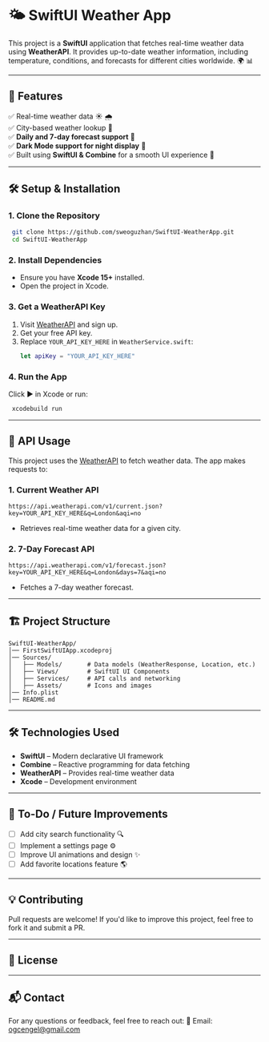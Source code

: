 # 🌤️ SwiftUI Weather App

This project is a **SwiftUI** application that fetches real-time weather data using **WeatherAPI**. It provides up-to-date weather information, including temperature, conditions, and forecasts for different cities worldwide. 🌍 📊


---

## 🚀 Features

✅ Real-time weather data ☀️ 🌧️  
✅ City-based weather lookup 📍  
✅ **Daily and 7-day forecast support** 📆  
✅ **Dark Mode support for night display** 🌙  
✅ Built using **SwiftUI & Combine** for a smooth UI experience 🚀  

---

## 🛠️ Setup & Installation

### **1. Clone the Repository**
```sh
 git clone https://github.com/sweoguzhan/SwiftUI-WeatherApp.git
 cd SwiftUI-WeatherApp
```

### **2. Install Dependencies**
- Ensure you have **Xcode 15+** installed.
- Open the project in Xcode.

### **3. Get a WeatherAPI Key**
1. Visit [WeatherAPI](https://www.weatherapi.com/) and sign up.
2. Get your free API key.
3. Replace `YOUR_API_KEY_HERE` in `WeatherService.swift`:
   ```swift
   let apiKey = "YOUR_API_KEY_HERE"
   ```

### **4. Run the App**
Click ▶️ in Xcode or run:
```sh
 xcodebuild run
```

---

## 📡 API Usage
This project uses the [WeatherAPI](https://www.weatherapi.com/) to fetch weather data. The app makes requests to:

### **1. Current Weather API**
```
https://api.weatherapi.com/v1/current.json?key=YOUR_API_KEY_HERE&q=London&aqi=no
```
- Retrieves real-time weather data for a given city.

### **2. 7-Day Forecast API**
```
https://api.weatherapi.com/v1/forecast.json?key=YOUR_API_KEY_HERE&q=London&days=7&aqi=no
```
- Fetches a 7-day weather forecast.

---

## 🏗️ Project Structure
```
SwiftUI-WeatherApp/
│── FirstSwiftUIApp.xcodeproj
│── Sources/
│   ├── Models/       # Data models (WeatherResponse, Location, etc.)
│   ├── Views/        # SwiftUI UI Components
│   ├── Services/     # API calls and networking
│   ├── Assets/       # Icons and images
│── Info.plist
│── README.md
```

---

## 🛠️ Technologies Used
- **SwiftUI** – Modern declarative UI framework
- **Combine** – Reactive programming for data fetching
- **WeatherAPI** – Provides real-time weather data
- **Xcode** – Development environment

---

## 📌 To-Do / Future Improvements
- [ ] Add city search functionality 🔍
- [ ] Implement a settings page ⚙️
- [ ] Improve UI animations and design ✨
- [ ] Add favorite locations feature 🌎

---

## 💡 Contributing
Pull requests are welcome! If you'd like to improve this project, feel free to fork it and submit a PR.

---

## 📜 License

---

## 📬 Contact
For any questions or feedback, feel free to reach out:
📧 Email: ogcengel@gmail.com 
